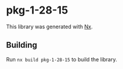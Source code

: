 # pkg-1-28-15

This library was generated with [Nx](https://nx.dev).

## Building

Run `nx build pkg-1-28-15` to build the library.
